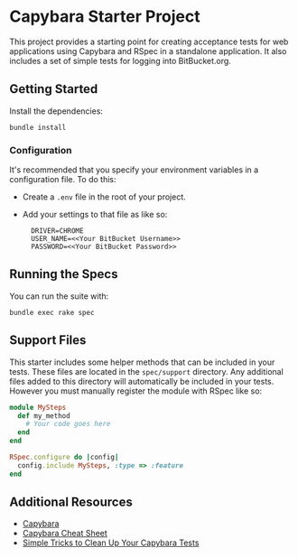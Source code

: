 # Capybara Starter Project

This project provides a starting point for creating acceptance tests for web applications using Capybara and RSpec in a standalone application. It also includes a set of simple tests for logging into BitBucket.org.

## Getting Started

Install the dependencies:

    bundle install

### Configuration

It's recommended that you specify your environment variables in a configuration file. To do this:

- Create a `.env` file in the root of your project.
- Add your settings to that file as like so:

        DRIVER=CHROME
        USER_NAME=<<Your BitBucket Username>>
        PASSWORD=<<Your BitBucket Password>>

## Running the Specs

You can run the suite with:

    bundle exec rake spec

## Support Files

This starter includes some helper methods that can be included in your tests. These files are located in the `spec/support` directory. Any additional files added to this directory will automatically be included in your tests. However you must manually register the module with RSpec like so:

```ruby
module MySteps
  def my_method
    # Your code goes here
  end
end

RSpec.configure do |config|
  config.include MySteps, :type => :feature
end
```

## Additional Resources

- [Capybara](https://github.com/jnicklas/capybara)
- [Capybara Cheat Sheet](https://learn.thoughtbot.com/test-driven-rails-resources/capybara.pdf)
- [Simple Tricks to Clean Up Your Capybara Tests](http://www.elabs.se/blog/51-simple-tricks-to-clean-up-your-capybara-tests)
